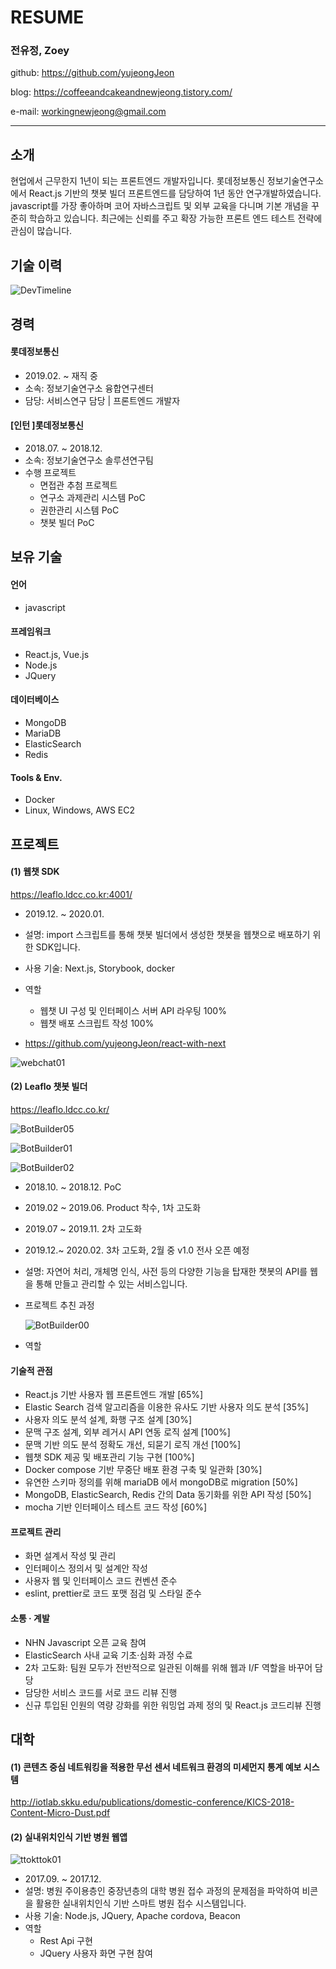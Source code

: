 # RESUME

### 전유정, Zoey

github: <https://github.com/yujeongJeon>

blog: <https://coffeeandcakeandnewjeong.tistory.com/>

e-mail: workingnewjeong@gmail.com



------

## 소개

현업에서 근무한지 1년이 되는 프론트엔드 개발자입니다. 롯데정보통신 정보기술연구소에서 React.js 기반의 챗봇 빌더 프론트엔드를 담당하여 1년 동안 연구개발하였습니다. javascript를 가장 좋아하며 코어 자바스크립트 및 외부 교육을 다니며 기본 개념을 꾸준히 학습하고 있습니다. 최근에는 신뢰를 주고 확장 가능한 프론트 엔드 테스트 전략에 관심이 많습니다.



## 기술 이력

![DevTimeline](./images/dev_time_line.png)

## 경력

#### 롯데정보통신 

- 2019.02. ~ 재직 중
- 소속: 정보기술연구소 융합연구센터
- 담당: 서비스연구 담당 | 프론트엔드 개발자



#### [인턴 ]롯데정보통신

- 2018.07. ~ 2018.12.
- 소속: 정보기술연구소 솔루션연구팀
- 수행 프로젝트
  - 면접관 추첨 프로젝트
  - 연구소 과제관리 시스템 PoC
  - 권한관리 시스템 PoC
  - 챗봇 빌더 PoC



## 보유 기술

#### 언어

- javascript

#### 프레임워크

- React.js, Vue.js
- Node.js
- JQuery

#### 데이터베이스

- MongoDB
- MariaDB
- ElasticSearch
- Redis

#### Tools & Env.

- Docker
- Linux, Windows, AWS EC2



## 프로젝트

#### (1) 웹챗 SDK

https://leaflo.ldcc.co.kr:4001/

- 2019.12. ~ 2020.01.

- 설명: import 스크립트를 통해 챗봇 빌더에서 생성한 챗봇을 웹챗으로 배포하기 위한 SDK입니다.

- 사용 기술: Next.js, Storybook, docker

- 역할

  - 웹챗 UI 구성 및 인터페이스 서버 API 라우팅 100%
  - 웹챗 배포 스크립트 작성 100%

- <https://github.com/yujeongJeon/react-with-next>

  

![webchat01](./images/webchat_1.png)



#### (2) Leaflo 챗봇 빌더

<https://leaflo.ldcc.co.kr/>



![BotBuilder05](./images/leaflo_front_end_5.jpg)



![BotBuilder01](./images/leaflo_bot_builder_1.jpg)



![BotBuilder02](./images/leaflo_bot_builder_2.jpg)

- 2018.10. ~ 2018.12. PoC

- 2019.02 ~ 2019.06.  Product 착수, 1차 고도화

- 2019.07 ~ 2019.11. 2차 고도화

- 2019.12.~ 2020.02. 3차 고도화, 2월 중 v1.0 전사 오픈 예정

- 설명: 자연어 처리, 개체명 인식, 사전 등의 다양한 기능을 탑재한 챗봇의 API를 웹을 통해 만들고 관리할 수 있는 서비스입니다.

- 프로젝트 추친 과정

  ![BotBuilder00](./images/leaflo_bot_builder_3.jpg)

- 역할

#### 기술적 관점

- React.js 기반 사용자 웹 프론트엔드 개발 [65%]
- Elastic Search 검색 알고리즘을 이용한 유사도 기반 사용자 의도 분석 [35%]
- 사용자 의도 분석 설계, 화행 구조 설계 [30%]
- 문맥 구조 설계, 외부 레거시 API 연동 로직 설계 [100%]
- 문맥 기반 의도 분석 정확도 개선, 되묻기 로직 개선 [100%]
- 웹챗 SDK 제공 및 배포관리 기능 구현 [100%]
- Docker compose 기반 무중단 배포 환경 구축 및 일관화 [30%]
- 유연한 스키마 정의를 위해 mariaDB 에서 mongoDB로 migration [50%]
- MongoDB, ElasticSearch, Redis 간의 Data 동기화를 위한 API 작성 [50%]
- mocha 기반 인터페이스 테스트 코드 작성 [60%]

#### 프로젝트 관리

- 화면 설계서 작성 및 관리
- 인터페이스 정의서 및 설계안 작성
- 사용자 웹 및 인터페이스 코드 컨벤션 준수
- eslint, prettier로 코드 포맷 점검 및 스타일 준수

#### 소통 · 계발

- NHN Javascript 오픈 교육 참여
- ElasticSearch 사내 교육 기초·심화 과정 수료
- 2차 고도화: 팀원 모두가 전반적으로 일관된 이해를 위해 웹과 I/F 역할을 바꾸어 담당
- 담당한 서비스 코드를 서로 코드 리뷰 진행
- 신규 투입된 인원의 역량 강화를 위한 워밍업 과제 정의 및 React.js 코드리뷰 진행



## 대학

#### (1) 콘텐츠 중심 네트워킹을 적용한 무선 센서 네트워크 환경의 미세먼지 통계 예보 시스템

<http://iotlab.skku.edu/publications/domestic-conference/KICS-2018-Content-Micro-Dust.pdf>



#### (2) 실내위치인식 기반 병원 웹앱

![ttokttok01](./images/ttokttok_1.png)

- 2017.09. ~ 2017.12.
- 설명: 병원 주이용층인 중장년층의 대학 병원 접수 과정의 문제점을 파악하여 비콘을 활용한 실내위치인식 기반 스마트 병원 접수 시스템입니다.
- 사용 기술: Node.js, JQuery, Apache cordova, Beacon
- 역할
  - Rest Api 구현
  - JQuery 사용자 화면 구현 참여